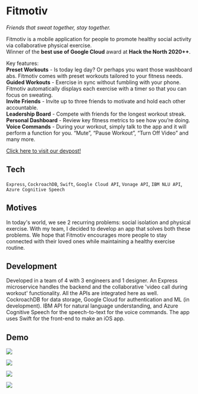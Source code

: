# Fitmotiv
_Friends that sweat together, stay together._

Fitmotiv is a mobile application for people to promote healthy social activity via collaborative physical exercise.  
Winner of the **best use of Google Cloud** award at **Hack the North 2020++**.  

Key features:  
**Preset Workouts** - Is today leg day? Or perhaps you want those washboard abs. Fitmotiv comes with preset workouts tailored to your fitness needs.  
**Guided Workouts** - Exercise in sync without fumbling with your phone. Fitmotiv automatically displays each exercise with a timer so that you can focus on sweating.  
**Invite Friends** - Invite up to three friends to motivate and hold each other accountable.  
**Leadership Board** - Compete with friends for the longest workout streak.  
**Personal Dashboard** - Review key fitness metrics to see how you’re doing.  
**Voice Commands** - During your workout, simply talk to the app and it will perform a function for you. “Mute”, “Pause Workout”, “Turn Off Video” and many more.  

[Click here to visit our devpost!](https://devpost.com/software/fitmotiv-acq21k)  

## Tech

`Express`, `CockroachDB`, `Swift`, `Google Cloud API`, `Vonage API`, `IBM NLU API`, `Azure Cognitive Speech`

## Motives

In today's world, we see 2 recurring problems: social isolation and physical exercise. With my team, I decided to develop an app that solves both these problems. We hope that Fitmotiv encourages more people to stay connected with their loved ones while maintaining a healthy exercise routine. 

## Development

Developed in a team of 4 with 3 engineers and 1 designer. An Express microservice handles the backend and the collaborative 'video call during workout' functionality. All the APIs are integrated here as well. CockroachDB for data storage, Google Cloud for authentication and ML (in development). IBM API for natural language understanding, and Azure Cognitive Speech for the speech-to-text for the voice commands. The app uses Swift for the front-end to make an iOS app. 

## Demo

![](https://i.imgur.com/Ru4fmu2.jpg)

![](https://i.imgur.com/TO6z3pY.jpg)

![](https://i.imgur.com/5G4ZFRX.jpg)

![](https://i.imgur.com/hvD9Xu5.jpg)

